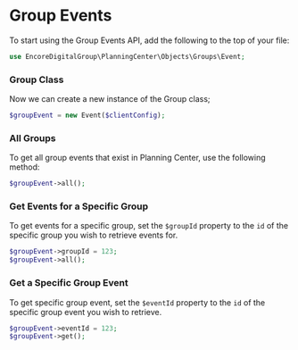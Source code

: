 # Group Events

To start using the Group Events API, add the following to the top of your file:

```php
use EncoreDigitalGroup\PlanningCenter\Objects\Groups\Event;
```

### Group Class

Now we can create a new instance of the Group class;

```php
$groupEvent = new Event($clientConfig);
```

### All Groups

To get all group events that exist in Planning Center, use the following method:

```php
$groupEvent->all();
```

### Get Events for a Specific Group

To get events for a specific group, set the  ```$groupId``` property to the ```id``` of the specific
group you wish to retrieve events for.

```php
$groupEvent->groupId = 123;
$groupEvent->all();
```

### Get a Specific Group Event

To get specific group event, set the  ```$eventId``` property to the ```id``` of the specific
group event you wish to retrieve.

```php
$groupEvent->eventId = 123;
$groupEvent->get();
```